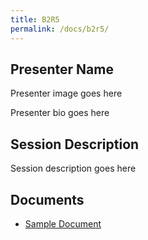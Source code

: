```yaml
---
title: B2R5
permalink: /docs/b2r5/
---
```


## Presenter Name

Presenter image goes here

Presenter bio goes here

## Session Description

Session description goes here

## Documents
 - [Sample Document](../monday/breakout2/documents/b1p1d1.pdf)